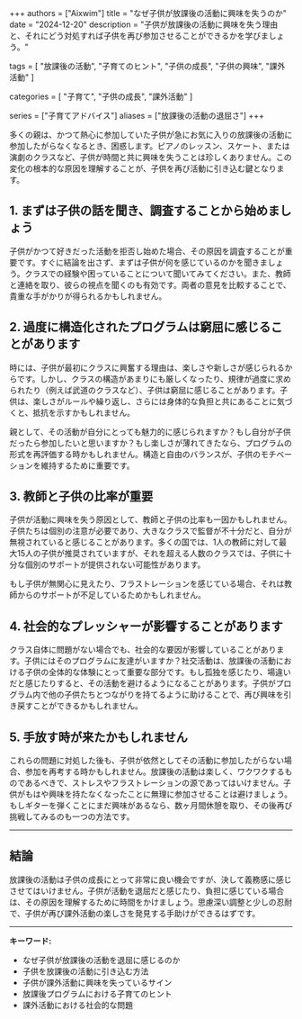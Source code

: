 +++
authors = ["Aixwim"]
title = "なぜ子供が放課後の活動に興味を失うのか"
date = "2024-12-20"
description = "子供が放課後の活動に興味を失う理由と、それにどう対処すれば子供を再び参加させることができるかを学びましょう。"

tags = [
  "放課後の活動",
  "子育てのヒント",
  "子供の成長",
  "子供の興味",
  "課外活動"
]

categories = [
  "子育て",
  "子供の成長",
  "課外活動"
]

series = ["子育てアドバイス"]
aliases = ["放課後の活動の退屈さ"]
+++

多くの親は、かつて熱心に参加していた子供が急にお気に入りの放課後の活動に参加したがらなくなるとき、困惑します。ピアノのレッスン、スケート、または演劇のクラスなど、子供が時間と共に興味を失うことは珍しくありません。この変化の根本的な原因を理解することが、子供を再び活動に引き込む鍵となります。

<!--more-->

## 1. **まずは子供の話を聞き、調査することから始めましょう**

子供がかつて好きだった活動を拒否し始めた場合、その原因を調査することが重要です。すぐに結論を出さず、まずは子供が何を感じているのかを聞きましょう。クラスでの経験や困っていることについて聞いてみてください。また、教師と連絡を取り、彼らの視点を聞くのも有効です。両者の意見を比較することで、貴重な手がかりが得られるかもしれません。

## 2. **過度に構造化されたプログラムは窮屈に感じることがあります**

時には、子供が最初にクラスに興奮する理由は、楽しさや新しさが感じられるからです。しかし、クラスの構造があまりにも厳しくなったり、規律が過度に求められたり（例えば武道のクラスなど）、子供は窮屈に感じることがあります。子供は、楽しさがルールや繰り返し、さらには身体的な負担と共にあることに気づくと、抵抗を示すかもしれません。

親として、その活動が自分にとっても魅力的に感じられますか？もし自分が子供だったら参加したいと思いますか？もし楽しさが薄れてきたなら、プログラムの形式を再評価する時かもしれません。構造と自由のバランスが、子供のモチベーションを維持するために重要です。

## 3. **教師と子供の比率が重要**

子供が活動に興味を失う原因として、教師と子供の比率も一因かもしれません。子供たちは個別の注意が必要であり、大きなクラスで監督が不十分だと、自分が無視されていると感じることがあります。多くの国では、1人の教師に対して最大15人の子供が推奨されていますが、それを超える人数のクラスでは、子供に十分な個別のサポートが提供されない可能性があります。

もし子供が無関心に見えたり、フラストレーションを感じている場合、それは教師からのサポートが不足しているためかもしれません。

## 4. **社会的なプレッシャーが影響することがあります**

クラス自体に問題がない場合でも、社会的な要因が影響していることがあります。子供にはそのプログラムに友達がいますか？社交活動は、放課後の活動における子供の全体的な体験にとって重要な部分です。もし孤独を感じたり、場違いだと感じたりすると、その活動を避けるようになることがあります。子供がプログラム内で他の子供たちとつながりを持てるように助けることで、再び興味を引き戻すことができるかもしれません。

## 5. **手放す時が来たかもしれません**

これらの問題に対処した後も、子供が依然としてその活動に参加したがらない場合、参加を再考する時かもしれません。放課後の活動は楽しく、ワクワクするものであるべきで、ストレスやフラストレーションの源であってはいけません。子供がもはや興味を持たなくなったことに無理に参加させることは避けましょう。もしギターを弾くことにまだ興味があるなら、数ヶ月間休憩を取り、その後再び挑戦してみるのも一つの方法です。

---

## 結論

放課後の活動は子供の成長にとって非常に良い機会ですが、決して義務感に感じさせてはいけません。子供が活動を退屈だと感じたり、負担に感じている場合は、その原因を理解するために時間をかけましょう。思慮深い調整と少しの忍耐で、子供が再び課外活動の楽しさを発見する手助けができるはずです。

---

**キーワード:**
- なぜ子供が放課後の活動を退屈に感じるのか
- 子供を放課後の活動に引き込む方法
- 子供が課外活動に興味を失っているサイン
- 放課後プログラムにおける子育てのヒント
- 課外活動における社会的な問題
